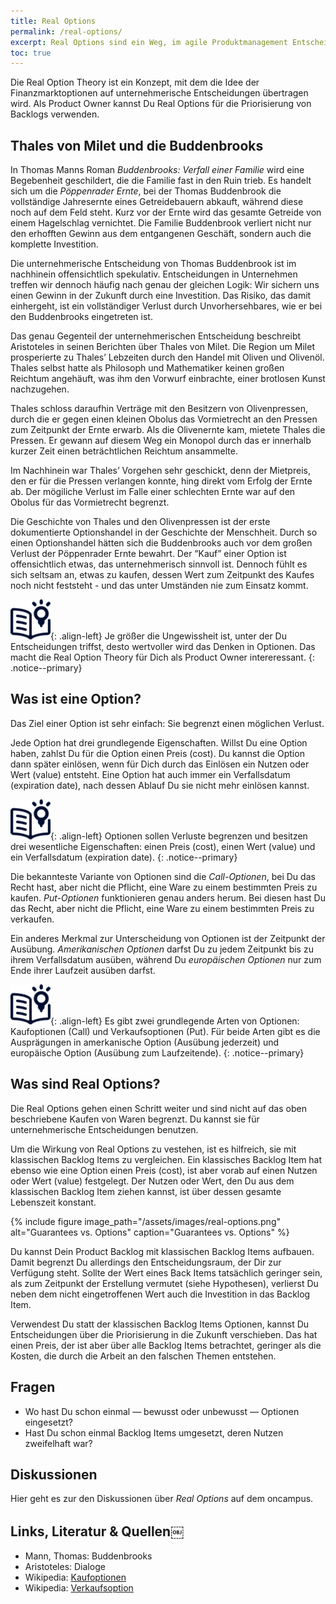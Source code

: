 ```yaml
---
title: Real Options
permalink: /real-options/
excerpt: Real Options sind ein Weg, im agile Produktmanagement Entscheidungen zur Priorisierung zu treffen.
toc: true
---
```


Die Real Option Theory ist ein Konzept, mit dem die Idee der Finanzmarktoptionen auf unternehmerische Entscheidungen übertragen wird. Als Product Owner kannst Du Real Options für die Priorisierung von Backlogs verwenden.

## Thales von Milet und die Buddenbrooks
In Thomas Manns Roman *Buddenbrooks: Verfall einer Familie* wird eine Begebenheit geschildert, die die Familie fast in den Ruin trieb. Es handelt sich um die *Pöppenrader Ernte*, bei der Thomas Buddenbrook die vollständige Jahresernte eines Getreidebauern abkauft, während diese noch auf dem Feld steht. Kurz vor der Ernte wird das gesamte Getreide von einem Hagelschlag vernichtet. Die Familie Buddenbrook verliert nicht nur den erhofften Gewinn aus dem entgangenen Geschäft, sondern auch die komplette Investition.

Die unternehmerische Entscheidung von Thomas Buddenbrook ist im nachhinein offensichtlich spekulativ. Entscheidungen in Unternehmen treffen wir dennoch häufig nach genau der gleichen Logik: Wir sichern uns einen Gewinn in der Zukunft durch eine Investition. Das Risiko, das damit einhergeht, ist ein vollständiger Verlust durch Unvorhersehbares, wie er bei den Buddenbrooks eingetreten ist.

Das genau Gegenteil der unternehmerischen Entscheidung beschreibt Aristoteles in seinen Berichten über Thales von Milet. Die Region um Milet prosperierte zu Thales’ Lebzeiten durch den Handel mit Oliven und Olivenöl. Thales selbst hatte als Philosoph und Mathematiker keinen großen Reichtum angehäuft, was ihm den Vorwurf einbrachte, einer brotlosen Kunst nachzugehen.

Thales schloss daraufhin Verträge mit den Besitzern von Olivenpressen, durch die er gegen einen kleinen Obolus das Vormietrecht an den Pressen zum Zeitpunkt der Ernte erwarb. Als die Olivenernte kam, mietete Thales die Pressen. Er gewann auf diesem Weg ein Monopol durch das er innerhalb kurzer Zeit einen beträchtlichen Reichtum ansammelte. 

Im Nachhinein war Thales’ Vorgehen sehr geschickt, denn der Mietpreis, den er für die Pressen verlangen konnte, hing direkt vom Erfolg der Ernte ab. Der mögiliche Verlust im Falle einer schlechten Ernte war auf den Obolus für das Vormietrecht begrenzt. 

Die Geschichte von Thales und den Olivenpressen ist der erste dokumentierte Optionshandel in der Geschichte der Menschheit. Durch so einen Optionshandel hätten sich die Buddenbrooks auch vor dem großen Verlust der Pöppenrader Ernte bewahrt. Der “Kauf” einer Option ist offensichtlich etwas, das unternehmerisch sinnvoll ist. Dennoch fühlt es sich seltsam an, etwas zu kaufen, dessen Wert zum Zeitpunkt des Kaufes noch nicht feststeht - und das unter Umständen nie zum Einsatz kommt.

![image-left][1]{: .align-left}
Je größer die Ungewissheit ist, unter der Du Entscheidungen triffst, desto wertvoller wird das Denken in Optionen. Das macht die Real Option Theory für Dich als Product Owner intereressant.
{: .notice--primary}

## Was ist eine Option?
Das Ziel einer Option ist sehr einfach: Sie begrenzt einen möglichen Verlust.

Jede Option hat drei grundlegende Eigenschaften. Willst Du eine Option haben, zahlst Du für die Option einen Preis (cost). Du kannst die Option dann später einlösen, wenn für Dich durch das Einlösen ein Nutzen oder Wert (value) entsteht. Eine Option hat auch immer ein Verfallsdatum (expiration date), nach dessen Ablauf Du sie nicht mehr einlösen kannst.

![image-left][2]{: .align-left}
Optionen sollen Verluste begrenzen und besitzen drei wesentliche Eigenschaften: einen Preis (cost), einen Wert (value) und ein Verfallsdatum (expiration date).
{: .notice--primary}

Die bekannteste Variante von Optionen sind die *Call-Optionen*, bei Du das Recht hast, aber nicht die Pflicht, eine Ware zu einem bestimmten Preis zu kaufen. *Put-Optionen* funktionieren genau anders herum. Bei diesen hast Du das Recht, aber nicht die Pflicht, eine Ware zu einem bestimmten Preis zu verkaufen.

Ein anderes Merkmal zur Unterscheidung von Optionen ist der Zeitpunkt der Ausübung. *Amerikanischen Optionen* darfst Du zu jedem Zeitpunkt bis zu ihrem Verfallsdatum ausüben, während Du *europäischen Optionen* nur zum Ende ihrer Laufzeit ausüben darfst.

![image-left][3]{: .align-left}
Es gibt zwei grundlegende Arten von Optionen: Kaufoptionen (Call) und Verkaufsoptionen (Put). Für beide Arten gibt es die Ausprägungen in amerkanische Option  (Ausübung jederzeit) und europäische Option (Ausübung zum Laufzeitende). 
{: .notice--primary}

## Was sind Real Options?
Die Real Options gehen einen Schritt weiter und sind nicht auf das oben beschriebene Kaufen von Waren begrenzt. Du kannst sie für unternehmerische Entscheidungen benutzen.

Um die Wirkung von Real Options zu vestehen, ist es hilfreich, sie mit klassischen Backlog Items zu vergleichen. Ein klassisches Backlog Item hat ebenso wie eine Option einen Preis (cost), ist aber vorab auf einen Nutzen oder Wert (value) festgelegt. Der Nutzen oder Wert, den Du aus dem klassischen Backlog Item ziehen kannst, ist über dessen gesamte Lebenszeit konstant.

{% include figure image_path="/assets/images/real-options.png" alt="Guarantees vs. Options" caption="Guarantees vs. Options" %}

Du kannst Dein Product Backlog mit klassischen Backlog Items aufbauen. Damit begrenzt Du allerdings den Entscheidungsraum, der Dir zur Verfügung steht. Sollte der Wert eines Back Items tatsächlich geringer sein, als zum Zeitpunkt der Erstellung vermutet (siehe Hypothesen), verlierst Du neben dem nicht eingetroffenen Wert auch die Investition in das Backlog Item.

Verwendest Du statt der klassischen Backlog Items Optionen, kannst Du Entscheidungen über die Priorisierung in die Zukunft verschieben. Das hat einen Preis, der ist aber über alle Backlog Items betrachtet, geringer als die Kosten, die durch die Arbeit an den falschen Themen entstehen.

## Fragen

* Wo hast Du schon einmal —  bewusst oder unbewusst — Optionen eingesetzt?
* Hast Du schon einmal Backlog Items umgesetzt, deren Nutzen zweifelhaft war?   

## Diskussionen

Hier geht es zur den Diskussionen über *Real Options* auf dem oncampus.

## Links, Literatur & Quellen￼

* Mann, Thomas: Buddenbrooks
* Aristoteles: Dialoge
* Wikipedia: [Kaufoptionen][4]
* Wikipedia: [Verkaufsoption][5]

[1]:	/assets/images/read-light-idea.png
[2]:	/assets/images/read-light-idea.png
[3]:	/assets/images/read-light-idea.png
[4]:	https://de.wikipedia.org/wiki/Kaufoption "Kaufoption"
[5]:	https://de.wikipedia.org/wiki/Verkaufsoption "Verkaufsoption"